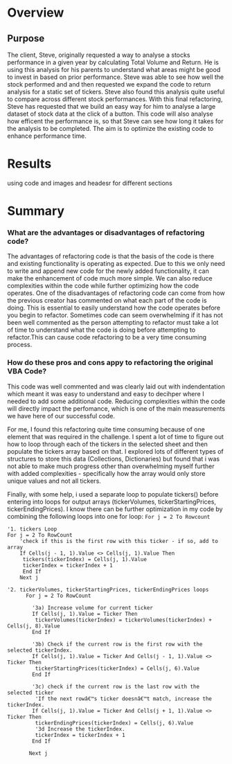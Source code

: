 # Overview 
## Purpose
The client, Steve, originally requested a way to analyse a stocks performance in a given year by calculating Total Volume and Return. He is using this analysis for his parents to understand what areas might be good to invest in based on prior performance. Steve was able to see how well the stock performed and and then requested we expand the code to return analysis for a static set of tickers. Steve also found this analysis quite useful to compare across different stock performances. With this final refactoring, Steve has requested that we build an easy way for him to analyse a large dataset of stock data at the click of a button. This code will also analyse how efficent the performance is, so that Steve can see how long it takes for the analysis to be completed. The aim is to optimize the existing code to enhance performance time.

# Results

using code and images and headesr for different sections

# Summary
### What are the advantages or disadvantages of refactoring code?
The advantages of refactoring code is that the basis of the code is there and existing functionality is operating as expected. Due to this we only need to write and append new code for the newly added functionality, it can make the enhancement of code much more simple. We can also reduce complexities within the code while further optimizing how the code operates. 
One of the disadvantages of refactoring code can come from how the previous creator has commented on what each part of the code is doing. This is essential to easily understand how the code operates before you begin to refactor. Sometimes code can seem overwhelming if it has not been well commented as the person attempting to refactor must take a lot of time to understand what the code is doing before attempting to refactor.This can cause code refactoring to be a very time consuming process. 

### How do these pros and cons appy to refactoring the original VBA Code?
This code was well commented and was clearly laid out with indendentation which meant it was easy to understand and easy to decihper where I needed to add some additional code. Reducing complexities within the code will directly impact the perfomance, which is one of the main measurements we have here of our successful code. 

For me, I found this refactoring quite time consuming because of one element that was required in the challenge. I spent a lot of time to figure out how to loop through each of the tickers in the selected sheet and then populate the tickers array based on that. I explored lots of different types of structures to store this data (Collections, Dictionaries) but found that i was not able to make much progress other than overwhelming myself further with added complexities - specifically how the array would only store unique values and not all tickers. 

Finally, with some help, i used a separate loop to populate tickers() before entering into loops for output arrays (tickerVolumes, tickerStartingPrices, tickerEndingPrices). I know there can be further optimization in my code by combining the following loops into one for loop: 
`For j = 2 To Rowcount`

```
'1. tickers Loop
For j = 2 To RowCount
    'check if this is the first row with this ticker - if so, add to array
    If Cells(j - 1, 1).Value <> Cells(j, 1).Value Then
     tickers(tickerIndex) = Cells(j, 1).Value
     tickerIndex = tickerIndex + 1
     End If
    Next j 

'2. tickerVolumes, tickerStartingPrices, tickerEndingPrices loops
      For j = 2 To RowCount

        '3a) Increase volume for current ticker
        If Cells(j, 1).Value = Ticker Then
         tickerVolumes(tickerIndex) = tickerVolumes(tickerIndex) + Cells(j, 8).Value
        End If
        
        '3b) Check if the current row is the first row with the selected tickerIndex.
        If Cells(j, 1).Value = Ticker And Cells(j - 1, 1).Value <> Ticker Then
         tickerStartingPrices(tickerIndex) = Cells(j, 6).Value
        End If
        
        '3c) check if the current row is the last row with the selected ticker
         'If the next rowâ€™s ticker doesnâ€™t match, increase the tickerIndex.
        If Cells(j, 1).Value = Ticker And Cells(j + 1, 1).Value <> Ticker Then
         tickerEndingPrices(tickerIndex) = Cells(j, 6).Value
         '3d Increase the tickerIndex.
         tickerIndex = tickerIndex + 1
        End If
        
       Next j 
```
     
